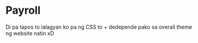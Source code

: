 # Payroll

Di pa tapos to lalagyan ko pa ng CSS to + dedepende pako sa overall theme ng website natin xD
